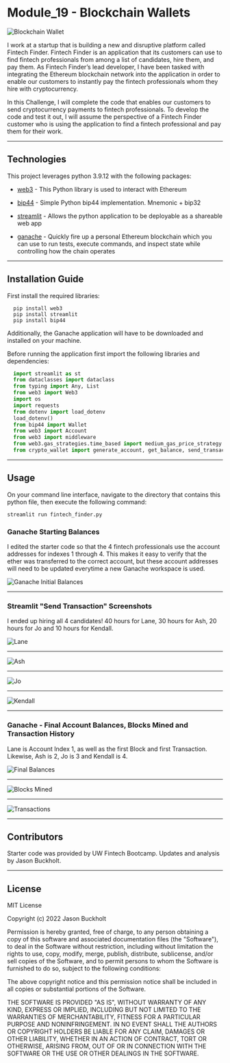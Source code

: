 # Module_19 - Blockchain Wallets

![Blockchain Wallet](Images/19-4-challenge-image.png)

I work at a startup that is building a new and disruptive platform called Fintech Finder. Fintech Finder is an application that its customers can use to find fintech professionals from among a list of candidates, hire them, and pay them. As Fintech Finder’s lead developer, I have been tasked with integrating the Ethereum blockchain network into the application in order to enable our customers to instantly pay the fintech professionals whom they hire with cryptocurrency.

In this Challenge, I will complete the code that enables our customers to send cryptocurrency payments to fintech professionals. To develop the code and test it out, I will assume the perspective of a Fintech Finder customer who is using the application to find a fintech professional and pay them for their work.

---

## Technologies

This project leverages python 3.9.12 with the following packages:

* [web3](https://pypi.org/project/web3/) - This Python library is used to interact with Ethereum

* [bip44](https://pypi.org/project/bip44/) - Simple Python bip44 implementation. Mnemonic + bip32

* [streamlit](https://streamlit.io/) - Allows the python application to be deployable as a shareable web app

* [ganache](https://trufflesuite.com/ganache/) - Quickly fire up a personal Ethereum blockchain which you can use to run tests, execute commands, and inspect state while controlling how the chain operates

---

## Installation Guide

First install the required libraries:

```console
  pip install web3
  pip install streamlit
  pip install bip44
```

Additionally, the Ganache application will have to be downloaded and installed on your machine.

Before running the application first import the following libraries and dependencies:

```python
  import streamlit as st
  from dataclasses import dataclass
  from typing import Any, List
  from web3 import Web3
  import os
  import requests
  from dotenv import load_dotenv
  load_dotenv()
  from bip44 import Wallet
  from web3 import Account
  from web3 import middleware
  from web3.gas_strategies.time_based import medium_gas_price_strategy
  from crypto_wallet import generate_account, get_balance, send_transaction
```

---

## Usage

On your command line interface, navigate to the directory that contains this python file, then execute the following command:

```console
streamlit run fintech_finder.py
```

### Ganache Starting Balances

I edited the starter code so that the 4 fintech professionals use the account addresses for indexes 1 through 4.  This makes it easy to verify that the ether was transferred to the correct account, but these account addresses will need to be updated everytime a new Ganache workspace is used.

![Ganache Initial Balances](Images/Ganache_initial_balances.png)

---

### Streamlit "Send Transaction" Screenshots

I ended up hiring all 4 candidates!  40 hours for Lane, 30 hours for Ash, 20 hours for Jo and 10 hours for Kendall.

![Lane](Images/streamlit_lane.png) 

---

![Ash](Images/streamlit_ash.png)

---

![Jo](Images/streamlit_jo.png)

---

![Kendall](Images/streamlit_kendall.png)

---

### Ganache - Final Account Balances, Blocks Mined and Transaction History

Lane is Account Index 1, as well as the first Block and first Transaction.  Likewise, Ash is 2, Jo is 3 and Kendall is 4.

![Final Balances](Images/Ganache_final_balances.png)

---

![Blocks Mined](Images/Ganache_blocks_mined.png)

---

![Transactions](Images/Ganache_transactions.png)

---

## Contributors

Starter code was provided by UW Fintech Bootcamp.  Updates and analysis by Jason Buckholt.  

---

## License

MIT License

Copyright (c) 2022 Jason Buckholt

Permission is hereby granted, free of charge, to any person obtaining a copy of this software and associated documentation files (the "Software"), to deal in the Software without restriction, including without limitation the rights to use, copy, modify, merge, publish, distribute, sublicense, and/or sell copies of the Software, and to permit persons to whom the Software is furnished to do so, subject to the following conditions:

The above copyright notice and this permission notice shall be included in all copies or substantial portions of the Software.

THE SOFTWARE IS PROVIDED "AS IS", WITHOUT WARRANTY OF ANY KIND, EXPRESS OR IMPLIED, INCLUDING BUT NOT LIMITED TO THE WARRANTIES OF MERCHANTABILITY, FITNESS FOR A PARTICULAR PURPOSE AND NONINFRINGEMENT. IN NO EVENT SHALL THE AUTHORS OR COPYRIGHT HOLDERS BE LIABLE FOR ANY CLAIM, DAMAGES OR OTHER LIABILITY, WHETHER IN AN ACTION OF CONTRACT, TORT OR OTHERWISE, ARISING FROM, OUT OF OR IN CONNECTION WITH THE SOFTWARE OR THE USE OR OTHER DEALINGS IN THE SOFTWARE.